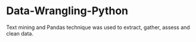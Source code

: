# Data-Wrangling-Python
Text mining and Pandas technique was used to extract, gather, assess and clean data.
